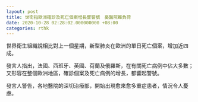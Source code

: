 ```yaml
---
layout: post
title: 世衛指歐洲確診及死亡個案增長響警號　憂醫院難負荷
date: 2020-10-28 02:28:02.000000000 +08:00
categories: rthk
---
```


世界衛生組織說相比對上一個星期，新型肺炎在歐洲的單日死亡個案，增加近四成。

發言人指出，法國、西班牙、英國、荷蘭及俄羅斯，在有關死亡病例中佔大多數；又形容在整個歐洲地區，確診個案及死亡病例的增長，都響起警號。

發言人警告，各地醫院的深切治療部，開始出現愈來愈多重症患者，情況令人憂慮。
